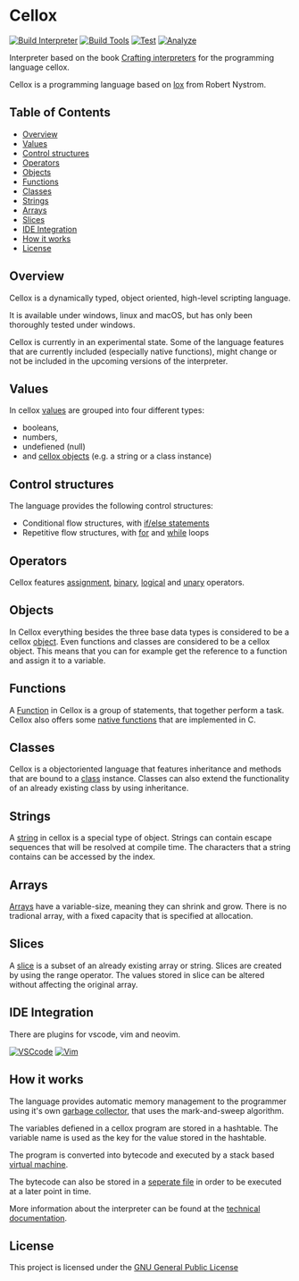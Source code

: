 # Cellox

[![Build Interpreter](https://github.com/FrederikTobner/Cellox/actions/workflows/build_interpreter.yml/badge.svg)](https://github.com/FrederikTobner/Cellox/actions/workflows/build_interpreter.yml)
[![Build Tools](https://github.com/FrederikTobner/Cellox/actions/workflows/build_tools.yml/badge.svg)](https://github.com/FrederikTobner/Cellox/actions/workflows/build_tools.yml)
[![Test](https://github.com/FrederikTobner/Cellox/actions/workflows/tests.yml/badge.svg)](https://github.com/FrederikTobner/Cellox/actions/workflows/tests.yml)
[![Analyze](https://github.com/FrederikTobner/Cellox/actions/workflows/codeql.yml/badge.svg)](https://github.com/FrederikTobner/Cellox/actions/workflows/codeql.yml)

Interpreter based on the book [Crafting interpreters](https://craftinginterpreters.com/contents.html) for the programming language cellox.

Cellox is a programming language based on [lox](https://craftinginterpreters.com/the-lox-language.html) from Robert Nystrom.

## Table of Contents

* [Overview](#overview)
* [Values](#values)
* [Control structures](#control-structures)
* [Operators](#operators)
* [Objects](#objects)
* [Functions](#functions)
* [Classes](#classes)
* [Strings](#strings)
* [Arrays](#arrays)
* [Slices](#slices)
* [IDE Integration](#ide-integration)
* [How it works](#how-it-works)
* [License](#license)

## Overview

Cellox is a dynamically typed, object oriented, high-level scripting language.

It is available under windows, linux and macOS, but has only been thoroughly tested under windows.

Cellox is currently in an experimental state. Some of the language features that are currently included (especially native functions), might change or not be included in the upcoming versions of the interpreter.

## Values

In cellox [values](https://github.com/FrederikTobner/Cellox/wiki/Values) are grouped into four different types:

* booleans,
* numbers,
* undefiened (null)
* and [cellox objects](https://github.com/FrederikTobner/Cellox#objects) (e.g. a string or a class instance)

## Control structures

The language provides the following control structures:

* Conditional flow structures, with [if/else statements](https://github.com/FrederikTobner/Cellox/wiki/if-else-statements)
* Repetitive flow structures, with [for](https://github.com/FrederikTobner/Cellox/wiki/For) and [while](https://github.com/FrederikTobner/Cellox/wiki/While) loops

## Operators

Cellox features [assignment](https://github.com/FrederikTobner/Cellox/wiki/Operators#assignment-operators), [binary](https://github.com/FrederikTobner/Cellox/wiki/Operators#binary-operators), [logical](https://github.com/FrederikTobner/Cellox/wiki/Operators#logical-operators) and [unary](https://github.com/FrederikTobner/Cellox/wiki/Operators#unary-operators) operators.

## Objects

In Cellox everything besides the three base data types is considered to be a cellox [object](https://github.com/FrederikTobner/Cellox/wiki/Objects).
Even functions and classes are considered to be a cellox object.
This means that you can for example get the reference to a function and assign it to a variable.

## Functions

A [Function](https://github.com/FrederikTobner/Cellox/wiki/Functions) in Cellox is a group of statements, that together perform a task.
Cellox also offers some [native functions](https://github.com/FrederikTobner/Cellox/wiki/Native-Functions) that are implemented in C.

## Classes

Cellox is a objectoriented language that features inheritance and methods that are bound to a [class](https://github.com/FrederikTobner/Cellox/wiki/Classes) instance.
Classes can also extend the functionality of an already existing class by using inheritance.

## Strings

A [string](https://github.com/FrederikTobner/Cellox/wiki/Strings) in cellox is a special type of object.
Strings can contain escape sequences that will be resolved at compile time.
The characters that a string contains can be accessed by the index.

## Arrays

[Arrays](https://github.com/FrederikTobner/Cellox/wiki/Arrays) have a variable-size, meaning they can shrink and grow.
There is no tradional array, with a fixed capacity that is specified at allocation.

## Slices

A [slice](https://github.com/FrederikTobner/Cellox/wiki/Slices) is a subset of an already existing array or string.
Slices are created by using the range operator.
The values stored in slice can be altered without affecting the original array.

## IDE Integration

There are plugins for vscode, vim and neovim.

[![VSCcode](https://github-readme-stats.vercel.app/api/pin/?username=FrederikTobner&repo=vscode-cellox&theme=dark)](https://github.com/FrederikTobner/vscode-cellox)
[![Vim](https://github-readme-stats.vercel.app/api/pin/?username=FrederikTobner&repo=cellox.vim&theme=dark)](https://github.com/FrederikTobner/cellox.vim)

## How it works

The language provides automatic memory management to the programmer using it's own [garbage collector](https://github.com/FrederikTobner/Cellox/wiki/Garbage-Collector), that uses the mark-and-sweep algorithm.

The variables defiened in a cellox program are stored in a hashtable. The variable name is used as the key for the value stored in the hashtable.

The program is converted into bytecode and executed by a stack based [virtual machine](https://github.com/FrederikTobner/Cellox/wiki/Virtual-Machine).

The bytecode can also be stored in a [seperate file](https://github.com/FrederikTobner/Cellox/wiki/Chunk-Files) in order to be executed at a later point in time.

More information about the interpreter can be found at the [technical documentation](https://frederiktobner.github.io/Cellox/).

## License

This project is licensed under the [GNU General Public License](LICENSE)
